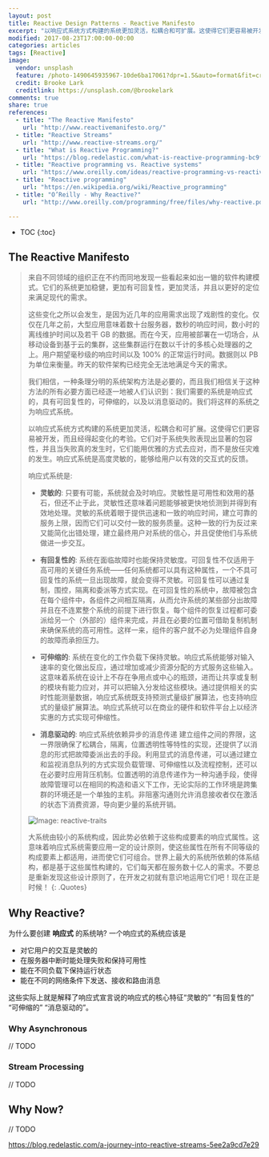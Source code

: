 ```yaml
---
layout: post
title: Reactive Design Patterns - Reactive Manifesto
excerpt: "以响应式系统方式构建的系统更加灵活，松耦合和可扩展。这使得它们更容易被开发，而且经得起变化的考验。它们对于系统失败表现出显著的包容性，并且当失败真的发生时，它们能用优雅的方式去应对，而不是放任灾难的发生。响应式系统是高度灵敏的，能够给用户以有效的交互式的反馈。"
modified: 2017-08-23T17:00:00-00:00
categories: articles
tags: [Reactive]
image:
  vendor: unsplash
  feature: /photo-1490645935967-10de6ba17061?dpr=1.5&auto=format&fit=crop&w=1080&h=735&q=80&cs=tinysrgb&crop=
  credit: Brooke Lark
  creditlink: https://unsplash.com/@brookelark
comments: true
share: true
references:
  - title: "The Reactive Manifesto"
    url: "http://www.reactivemanifesto.org/"
  - title: "Reactive Streams"
    url: "http://www.reactive-streams.org/"
  - title: "What is Reactive Programming?"
    url: "https://blog.redelastic.com/what-is-reactive-programming-bc9fa7f4a7fc"
  - title: "Reactive programming vs. Reactive systems"
    url: "https://www.oreilly.com/ideas/reactive-programming-vs-reactive-systems"
  - title: "Reactive programming"
    url: "https://en.wikipedia.org/wiki/Reactive_programming"
  - title: "O’Reilly - Why Reactive?"
    url: "http://www.oreilly.com/programming/free/files/why-reactive.pdf"

---
```


* TOC
{:toc}

## The Reactive Manifesto

>来自不同领域的组织正在不约而同地发现一些看起来如出一辙的软件构建模式。它们的系统更加稳健，更加有可回复性，更加灵活，并且以更好的定位来满足现代的需求。
>
>这些变化之所以会发生，是因为近几年的应用需求出现了戏剧性的变化。仅仅在几年之前，大型应用意味着数十台服务器，数秒的响应时间，数小时的离线维护时间以及若干 GB 的数据。而在今天，应用被部署在一切场合，从移动设备到基于云的集群，这些集群运行在数以千计的多核心处理器的之上。用户期望毫秒级的响应时间以及 100% 的正常运行时间。数据则以 PB 为单位来衡量。昨天的软件架构已经完全无法地满足今天的需求。
>
>我们相信，一种条理分明的系统架构方法是必要的，而且我们相信关于这种方法的所有必要方面已经逐一地被人们认识到：我们需要的系统是响应式的，具有可回复性的，可伸缩的，以及以消息驱动的。我们将这样的系统之为响应式系统。
>
>以响应式系统方式构建的系统更加灵活，松耦合和可扩展。这使得它们更容易被开发，而且经得起变化的考验。它们对于系统失败表现出显著的包容性，并且当失败真的发生时，它们能用优雅的方式去应对，而不是放任灾难的发生。响应式系统是高度灵敏的，能够给用户以有效的交互式的反馈。
>
>响应式系统是:
>
> * **灵敏的**: 只要有可能，系统就会及时响应。灵敏性是可用性和效用的基石，但还不止于此，灵敏性还意味着问题能够被更快地侦测到并得到有效地处理。灵敏的系统着眼于提供迅速和一致的响应时间，建立可靠的服务上限，因而它们可以交付一致的服务质量。这种一致的行为反过来又能简化出错处理，建立最终用户对系统的信心，并且促使他们与系统做进一步交互。
>
> * **有回复性的**: 系统在面临故障时也能保持灵敏度。可回复性不仅适用于高可用的关键任务系统——任何系统都可以具有这种属性，一个不具可回复性的系统一旦出现故障，就会变得不灵敏。可回复性可以通过复制，围控，隔离和委派等方式实现。在可回复性的系统中，故障被包含在每个组件中，各组件之间相互隔离，从而允许系统的某些部分出故障并且在不连累整个系统的前提下进行恢复。每个组件的恢复过程都可委派给另一个（外部的）组件来完成，并且在必要的位置可借助复制机制来确保系统的高可用性。这样一来，组件的客户就不必为处理组件自身的故障而承担压力。
>
> * **可伸缩的**: 系统在变化的工作负载下保持灵敏。响应式系统能够对输入速率的变化做出反应，通过增加或减少资源分配的方式服务这些输入。这意味着系统在设计上不存在争用点或中心的瓶颈，进而让共享或复制的模块有能力应对，并可以把输入分发给这些模块。通过提供相关的实时性能测量数据，响应式系统既支持预测式量级扩展算法，也支持响应式的量级扩展算法。响应式系统可以在商业的硬件和软件平台上以经济实惠的方式实现可伸缩性。
>
> * **消息驱动的**: 响应式系统依赖异步的消息传递 建立组件之间的界限，这一界限确保了松耦合，隔离，位置透明性等特性的实现，还提供了以消息的形式把故障委派出去的手段。利用显式的消息传递，可以通过建立和监视消息队列的方式实现负载管理、可伸缩性以及流程控制，还可以在必要时应用背压机制。位置透明的消息传递作为一种沟通手段，使得故障管理可以在相同的构造和语义下工作，无论实际的工作环境是跨集群的环境还是一个单独的主机。非阻塞沟通则允许消息接收者仅在激活的状态下消费资源，导向更少量的系统开销。
>
> ![Image: reactive-traits](http://www.reactivemanifesto.org/images/reactive-traits-zh-cn.svg)
>
>大系统由较小的系统构成，因此势必依赖于这些构成要素的响应式属性。这意味着响应式系统需要应用一定的设计原则，使这些属性在所有不同等级的构成要素上都适用，进而使它们可组合。世界上最大的系统所依赖的体系结构，都是基于这些属性构建的，它们每天都在服务数十亿人的需求。不要总是重新发现这些设计原则了，在开发之初就有意识地运用它们吧！现在正是时候！
{: .Quotes}

## Why Reactive?

为什么要创建 **响应式** 的系统呐? 一个响应式的系统应该是

* 对它用户的交互是灵敏的
* 在服务器中断时能处理失败和保持可用性
* 能在不同负载下保持运行状态
* 能在不同的网络条件下发送、接收和路由消息

这些实际上就是解释了响应式宣言说的响应式的核心特征“灵敏的” “有回复性的” “可伸缩的” “消息驱动的”。

### Why Asynchronous

// TODO

### Stream Processing

// TODO

## Why Now?

// TODO

https://blog.redelastic.com/a-journey-into-reactive-streams-5ee2a9cd7e29

[Actor_model]:https://en.wikipedia.org/wiki/Actor_model
[JDK_9_Flow_API]:https://community.oracle.com/docs/DOC-1006738
